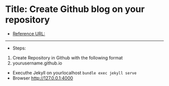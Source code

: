 # Title: Create Github blog on your repository
- [Reference URL:](https://zeddios.tistory.com/1222)
---
- Steps:  
1. Create Repository in Github with the following format
2. yourusername.github.io
- Executhe Jekyll on yourlocalhost
`bundle exec jekyll serve`
- Browser http://127.0.0.1:4000


